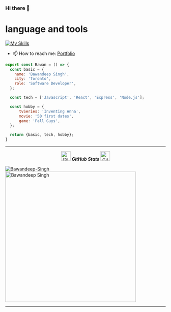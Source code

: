 ### Hi there 👋


# language and tools 

[![My Skills](https://skillicons.dev/icons?i=vscode,tailwind,react,nodejs,mysql,mongodb,materialui,js,html,heroku,graphql,figma,express,css,bootstrap,arduino&perline=8)](https://skillicons.dev)
- 📫 How to reach me: [Portfolio](https://singhbawan.github.io/Portfolio/)


```js
export const Bawan = () => {
  const basic = {
    name: 'Bawandeep Singh',
    city: 'Toronto',
    role: 'Software Developer',
  };

  const tech = ['Javascript', 'React', 'Express', 'Node.js'];

  const hobby = {
      tvSeries: 'Inventing Anna',
      movie: '50 first dates',
      game: 'Fall Guys',
  };

  return {basic, tech, hobby};
}
```


 <hr>
  <p align="center">
 <img src="https://media.giphy.com/media/65YgwdF7hcaC9vcmFa/giphy.gif" width="30px" alt="GitHub-Status"/>&nbsp;<i><b>GitHub Stats</b></i>&nbsp;<img src="https://media.giphy.com/media/65YgwdF7hcaC9vcmFa/giphy.gif" width="30px" alt="GitHub-Status"/></p>
<p><img align="left" src="https://github-readme-stats.vercel.app/api/top-langs?username=singhbawan&show_icons=true&locale=en&layout=compact" alt="Bawandeep-Singh" /></p>

<p>&nbsp;<img align="center" src="https://github-readme-stats.vercel.app/api?username=singhbawan&show_icons=true&locale=en" alt="Bawandeep Singh" width="410" /></p>

<hr>
